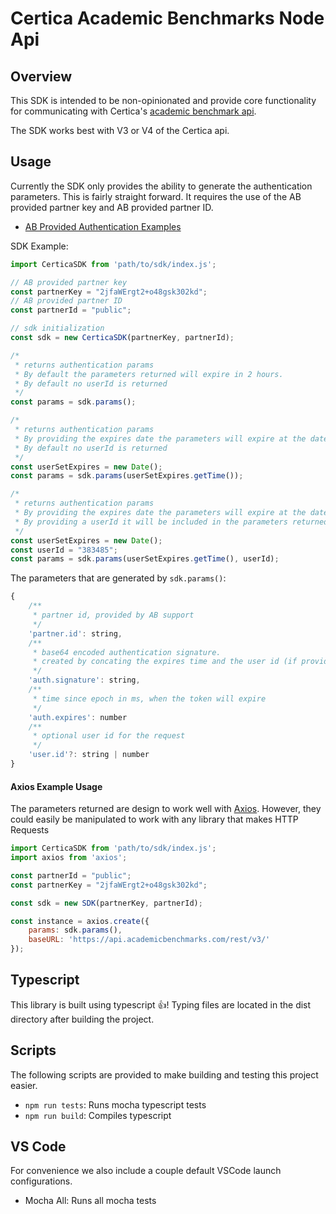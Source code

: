 # Certica Academic Benchmarks Node Api #

## Overview
This SDK is intended to be non-opinionated and provide core functionality for communicating with Certica's [academic benchmark api](http://docs.academicbenchmarks.com/#?d=api&f=getting_started). 

The SDK works best with V3 or V4 of the Certica api.

## Usage
Currently the SDK only provides the ability to generate the authentication parameters. This is fairly straight forward. It requires the use of the AB provided partner key and AB provided partner ID. 

- [AB Provided Authentication Examples](http://docs.academicbenchmarks.com/#?d=api&f=authentication)

SDK Example: 
```javascript
import CerticaSDK from 'path/to/sdk/index.js';

// AB provided partner key
const partnerKey = "2jfaWErgt2+o48gsk302kd";
// AB provided partner ID
const partnerId = "public";

// sdk initialization
const sdk = new CerticaSDK(partnerKey, partnerId);

/*
 * returns authentication params
 * By default the parameters returned will expire in 2 hours. 
 * By default no userId is returned
 */
const params = sdk.params();

/*
 * returns authentication params
 * By providing the expires date the parameters will expire at the date provided
 * By default no userId is returned
 */
const userSetExpires = new Date();
const params = sdk.params(userSetExpires.getTime());

/*
 * returns authentication params
 * By providing the expires date the parameters will expire at the date provided
 * By providing a userId it will be included in the parameters returned
 */
const userSetExpires = new Date();
const userId = "383485";
const params = sdk.params(userSetExpires.getTime(), userId);

```

The parameters that are generated by `sdk.params()`:
```javascript
{
    /**
     * partner id, provided by AB support
     */
    'partner.id': string,
    /**
     * base64 encoded authentication signature. 
     * created by concating the expires time and the user id (if provided).
     */
    'auth.signature': string,
    /**
     * time since epoch in ms, when the token will expire
     */
    'auth.expires': number
    /**
     * optional user id for the request
     */
    'user.id'?: string | number
}
```

#### Axios Example Usage
The parameters returned are design to work well with [Axios](https://github.com/axios/axios). However, they could easily be manipulated to work with any library that makes HTTP Requests

```javascript
import CerticaSDK from 'path/to/sdk/index.js';
import axios from 'axios';

const partnerId = "public";
const partnerKey = "2jfaWErgt2+o48gsk302kd";

const sdk = new SDK(partnerKey, partnerId);

const instance = axios.create({
    params: sdk.params(),
    baseURL: 'https://api.academicbenchmarks.com/rest/v3/'
});
```

## Typescript
This library is built using typescript :thumbsup:! Typing files are located in the dist directory after building the project. 

## Scripts
The following scripts are provided to make building and testing this project easier.

- `npm run tests`: Runs mocha typescript tests
- `npm run build`: Compiles typescript

## VS Code
For convenience we also include a couple default VSCode launch configurations. 

- Mocha All: Runs all mocha tests